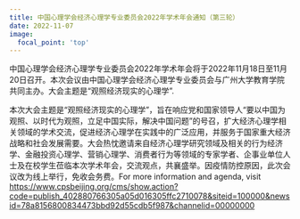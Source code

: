 ```yaml
---
title: 中国心理学会经济心理学专业委员会2022年学术年会通知（第三轮）
date: 2022-11-07
image:
  focal_point: 'top'
---
```


中国心理学会经济心理学专业委员会2022年学术年会将于2022年11月18日至11月20日召开。本次会议由中国心理学会经济心理学专业委员会与广州大学教育学院共同主办。大会主题是“观照经济现实的心理学”.

<!--more-->

本次大会主题是“观照经济现实的心理学”，旨在响应党和国家领导人“要以中国为观照、以时代为观照，立足中国实际，解决中国问题”的号召，扩大经济心理学相关领域的学术交流，促进经济心理学在实践中的广泛应用，并服务于国家重大经济战略和社会发展需要。大会热忱邀请来自经济心理学研究领域及相关的行为经济学、金融投资心理学、营销心理学、消费者行为等领域的专家学者、企事业单位人士及在校学生莅临本次学术年会，交流观点，共襄盛举。因疫情防控原因，此次会议改为线上举行，免收会务费。For more information and agenda, visit https://www.cpsbeijing.org/cms/show.action?code=publish_402880766305a05d016305ffc2710078&siteid=100000&newsid=78a8156800834473bbd92d55cdb5f987&channelid=00000000

